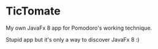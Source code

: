 # TicTomate
My own JavaFx 8 app for Pomodoro's working technique.

Stupid app but it's only a way to discover JavaFx 8 :)
